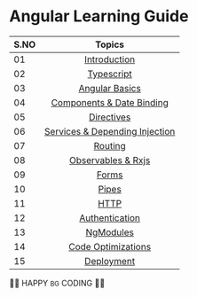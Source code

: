 # Angular Learning Guide

| S.NO |                                                                       Topics                                                                        |
| ----- | :-------------------------------------------------------------------------------------------------------------------------------------------------: |
| 01    |                                                             [Introduction](./01_Getting_Started/getting_started.md)                                                             |
| 02    |                                                             [Typescript](./02_TypeScript/typescript.md)
| 03    |                                                             [Angular Basics]()|
| 04    |                                                             [Components & Date Binding]()|
| 05    |                                                             [Directives]()|
| 06    |                                                             [Services & Depending Injection]()|
| 07    |                                                             [Routing]()|
| 08    |                                                             [Observables & Rxjs]()|
| 09    |                                                             [Forms]()|
| 10    |                                                             [Pipes]()|
| 11    |                                                             [HTTP]()|
| 12    |                                                             [Authentication]()|
| 13    |                                                             [NgModules]()|
| 14    |                                                             [Code Optimizations]()|
| 15    |                                                             [Deployment]()|




👨‍💻 HAPPY <small>BG</small> CODING 👨‍💻
 